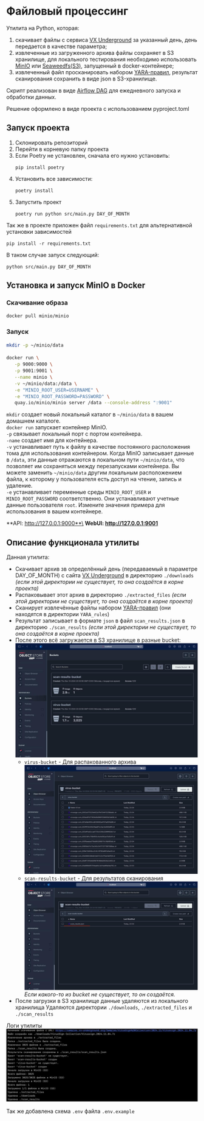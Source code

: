 # Файловый процессинг

Утилита на Python, которая:
1.	скачивает файлы с сервиса [VX Underground](https://vx-underground.org/Samples/VirusSign%20Collection/2024.11) за указанный день, день передается в качестве параметра;
2.	извлеченные из загруженного архива файлы сохраняет в S3 хранилище, для локального тестирования необходимо использовать [MinIO](https://hub.docker.com/r/minio/minio) или [Seaweedfs(S3)](https://github.com/seaweedfs/seaweedfs), запущенный в docker-контейнере;
3.	извлеченный файл просканировать набором [YARA-правил](https://github.com/kevoreilly/CAPEv2/tree/master/data/yara/CAPE), результат сканирования сохранить в виде json в S3-хранилище.

Скрипт реализован в виде [Airflow DAG](https://airflow.apache.org/docs/apache-airflow/stable/core-concepts/dags.html) для ежедневного запуска и обработки данных.

Решение оформлено в виде проекта с использованием pyproject.toml

## Запуск проекта
1. Склонировать репозиторий
2. Перейти в корневую папку проекта
3. Если Poetry не установлен, сначала его нужно установить:
    ```commandline
    pip install poetry
    ```
4. Установить все зависимости:
    ```commandline
    poetry install
    ```
5. Запустить проект
    ```commandline
    poetry run python src/main.py DAY_OF_MONTH
    ```
Так же в проекте приложен файл `requirements.txt` для альтернативной установки зависимостей
```commandline
pip install -r requirements.txt
```
В таком случае запуск следующий:
```commandline
python src/main.py DAY_OF_MONTH
```

## Установка и запуск MinIO в Docker
### Скачивание образа
```bash
docker pull minio/minio
```
### Запуск
```bash
mkdir -p ~/minio/data

docker run \
   -p 9000:9000 \
   -p 9001:9001 \
   --name minio \
   -v ~/minio/data:/data \
   -e "MINIO_ROOT_USER=USERNAME" \
   -e "MINIO_ROOT_PASSWORD=PASSWORD" \
   quay.io/minio/minio server /data --console-address ":9001"
```
`mkdir` создает новый локальный каталог в `~/minio/data` в вашем домашнем каталоге.\
`docker run` запускает контейнер MinIO.\
`-p` связывает локальный порт с портом контейнера.\
`-name` создает имя для контейнера.\
`-v` устанавливает путь к файлу в качестве постоянного расположения тома для использования контейнером. Когда MinIO записывает данные в `/data`, эти данные отражаются в локальном пути `~/minio/data`, что позволяет им сохраняться между перезапусками контейнера. Вы можете заменить `~/minio/data` другим локальным расположением файла, к которому у пользователя есть доступ на чтение, запись и удаление.\
`-e` устанавливает переменные среды `MINIO_ROOT_USER` и `MINIO_ROOT_PASSWORD` соответственно. Они устанавливают учетные данные пользователя `root`. Измените значения примера для использования в вашем контейнере.


**API:   http://127.0.0.1:9000**\
**WebUI: http://127.0.0.1:9001**

## Описание функционала утилиты

Данная утилита:
- Скачивает архив зв определённый день (передаваемый в параметре DAY_OF_MONTH) с сайта [VX Underground](https://vx-underground.org/Samples/VirusSign%20Collection/2024.11) в директорию `./downloads`
_(если этой директории не существует, то она создаётся в корне проекта)_
- Распаковывает этот архив в директорию `./extracted_files`
_(если этой директории не существует, то она создаётся в корне проекта)_
- Сканирует извлечённые файлы набором [YARA-правил](https://github.com/kevoreilly/CAPEv2/tree/master/data/yara/CAPE) (они находятся в директории `YARA_rules`)
- Результат записывает в формате `json` в файл `scan_results.json` в директорию `./scan_results`
_(если этой директории не существует, то она создаётся в корне проекта)_
- После этого всё загружается в S3 хранилище в разные bucket:\
      ![buckets.jpg](images/buckets.jpg)
  - `virus-bucket` - Для распакованного архива\
    ![virus-bucket.jpg](images/virus-bucket.jpg)
  - `scan-results-bucket` - Для результатов сканирования\
    ![scan-results-bucket.jpg](images/scan-results-bucket.jpg)
  _Если какого-то из bucket не существует, то он создаётся._
- После загрузки в S3 хранилище данные удаляются из локального хранилища
Удаляются директории `./downloads`, `./extracted_files` и `./scan_results`

Логи утилиты\
![process_logs.jpg](images/process_logs.jpg)

Так же добавлена схема `.env` файла `.env.example` 
